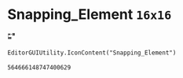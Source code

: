 # Snapping_Element `16x16`
<img src="/img/Snapping_Element.png" width=16 height=16>

``` CSharp
EditorGUIUtility.IconContent("Snapping_Element")
```
```
564666148747400629
```
